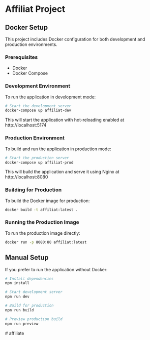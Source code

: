 # Affiliat Project

## Docker Setup

This project includes Docker configuration for both development and production environments.

### Prerequisites

- Docker
- Docker Compose

### Development Environment

To run the application in development mode:

```bash
# Start the development server
docker-compose up affiliat-dev
```

This will start the application with hot-reloading enabled at http://localhost:5174

### Production Environment

To build and run the application in production mode:

```bash
# Start the production server
docker-compose up affiliat-prod
```

This will build the application and serve it using Nginx at http://localhost:8080

### Building for Production

To build the Docker image for production:

```bash
docker build -t affiliat:latest .
```

### Running the Production Image

To run the production image directly:

```bash
docker run -p 8080:80 affiliat:latest
```

## Manual Setup

If you prefer to run the application without Docker:

```bash
# Install dependencies
npm install

# Start development server
npm run dev

# Build for production
npm run build

# Preview production build
npm run preview
```
#   a f f i l i a t e  
 